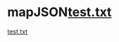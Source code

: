 # mapJSON[test.txt](https://github.com/wabjy/mapJSON/files/8472271/test.txt)
[test.txt](https://github.com/wabjy/mapJSON/files/8472272/test.txt)
